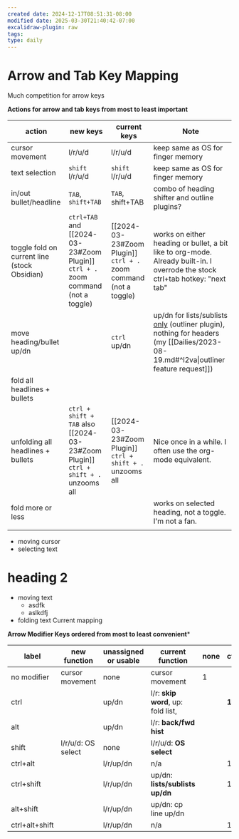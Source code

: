 ```yaml
---
created date: 2024-12-17T08:51:31-08:00
modified date: 2025-03-30T21:40:42-07:00
excalidraw-plugin: raw
tags: 
type: daily
---
```


# Arrow and Tab Key Mapping
Much competition for arrow keys


**Actions for arrow and tab keys from most to least important**

| action                                       | new keys                                                                            | current keys                                                      | Note                                                                                                                                       |
| -------------------------------------------- | ----------------------------------------------------------------------------------- | ----------------------------------------------------------------- | ------------------------------------------------------------------------------------------------------------------------------------------ |
| cursor movement                              | l/r/u/d                                                                             | l/r/u/d                                                           | keep same as OS for finger memory                                                                                                          |
| text selection                               | `shift` l/r/u/d                                                                     | `shift` l/r/u/d                                                   | keep same as OS for finger memory                                                                                                          |
| in/out bullet/headline                       | `TAB`, `shift+TAB`                                                                  | `TAB`, shift+TAB                                                  | combo of heading shifter and outline plugins?                                                                                              |
| toggle fold on current line (stock Obsidian) | `ctrl+TAB` and [[2024-03-23#Zoom Plugin]] `ctrl + .` zoom command (not a toggle)    | [[2024-03-23#Zoom Plugin]] `ctrl + .` zoom command (not a toggle) | works on either heading or bullet, a bit like to org-mode.  Already built-in. I overrode the stock ctrl+tab hotkey: "next tab"             |
| move heading/bullet up/dn                    |                                                                                     | `ctrl` up/dn                                                      | up/dn for lists/sublists <u>only</u> (outliner plugin), nothing for headers (my [[Dailies/2023-08-19.md#^l2va\|outliner feature request]]) |
| fold all headlines + bullets                 |                                                                                     |                                                                   |                                                                                                                                            |
| unfolding all headlines + bullets            | `ctrl + shift + TAB` also [[2024-03-23#Zoom Plugin]] `ctrl + shift + .` unzooms all | [[2024-03-23#Zoom Plugin]] `ctrl + shift + .` unzooms all         | Nice once in a while.  I often use the org-mode equivalent.                                                                                |
| fold more or less                            |                                                                                     |                                                                   | works on selected heading, not a toggle.  I'm not a fan.                                                                                   |
|                                              |                                                                                     |                                                                   |                                                                                                                                            |
- moving cursor
- selecting text
# heading 2
- moving text
	- asdfk
	- aslkdfj
- folding text
Current mapping

**Arrow Modifier Keys ordered from most to least convenient***

| label          | new function       | unassigned or usable | current function                   | none | ctrl  | alt   | shift |
| -------------- | ------------------ | -------------------- | ---------------------------------- | ---- | ----- | ----- | ----- |
| no modifier    | cursor movement    | none                 | cursor movement                    | 1    |       |       |       |
| ctrl           |                    | up/dn                | l/r: **skip word**, up: fold list, |      | **1** |       |       |
| alt            |                    | up/dn                | l/r: **back/fwd hist**             |      |       | **1** |       |
| shift          | l/r/u/d: OS select | none                 | l/r/u/d: **OS select**             |      |       |       | **1** |
| ctrl+alt       |                    | l/r/up/dn            | n/a                                |      | 1     | 1     |       |
| ctrl+shift     |                    | l/r/up/dn            | up/dn: **lists/sublists up/dn**    |      | 1     |       | 1     |
| alt+shift      |                    | l/r/up/dn            | up/dn: cp line up/dn               |      |       | 1     | 1     |
| ctrl+alt+shift |                    | l/r/up/dn            | n/a                                |      | 1     | 1     | 1     |

